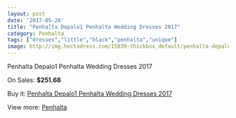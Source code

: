 ```yaml
---
layout: post
date: '2017-05-28'
title: "Penhalta Depalo1 Penhalta Wedding Dresses 2017"
category: Penhalta
tags: ["dresses","little","black","penhalta","unique"]
image: http://img.hectodress.com/15839-thickbox_default/penhalta-depalo1-penhalta-wedding-dresses-2013.jpg
---
```

Penhalta Depalo1 Penhalta Wedding Dresses 2017

On Sales: **$251.68**
<a href="https://www.hectodress.com/penhalta/7735-penhalta-depalo1-penhalta-wedding-dresses-2013.html"><amp-img layout="responsive" width="600" height="600" src="//img.hectodress.com/15839-thickbox_default/penhalta-depalo1-penhalta-wedding-dresses-2013.jpg" alt="Penhalta Depalo1 Penhalta Wedding Dresses 2017 0" /></a>
<a href="https://www.hectodress.com/penhalta/7735-penhalta-depalo1-penhalta-wedding-dresses-2013.html"><amp-img layout="responsive" width="600" height="600" src="//img.hectodress.com/15841-thickbox_default/penhalta-depalo1-penhalta-wedding-dresses-2013.jpg" alt="Penhalta Depalo1 Penhalta Wedding Dresses 2017 1" /></a>
<a href="https://www.hectodress.com/penhalta/7735-penhalta-depalo1-penhalta-wedding-dresses-2013.html"><amp-img layout="responsive" width="600" height="600" src="//img.hectodress.com/15840-thickbox_default/penhalta-depalo1-penhalta-wedding-dresses-2013.jpg" alt="Penhalta Depalo1 Penhalta Wedding Dresses 2017 2" /></a>

Buy it: [Penhalta Depalo1 Penhalta Wedding Dresses 2017](https://www.hectodress.com/penhalta/7735-penhalta-depalo1-penhalta-wedding-dresses-2013.html "Penhalta Depalo1 Penhalta Wedding Dresses 2017")

View more: [Penhalta](https://www.hectodress.com/135-penhalta "Penhalta")
